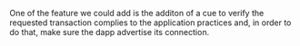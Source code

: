 
One of the feature we could add is the additon of a cue to verify the requested
transaction complies to the application practices and, in order to do that,
make sure the dapp advertise its connection. 